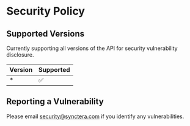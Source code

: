 # Security Policy

## Supported Versions

Currently supporting all versions of the API for security vulnerability disclosure.

| Version | Supported          |
| ------- | ------------------ |
| *       | :white_check_mark: |


## Reporting a Vulnerability

Please email security@synctera.com if you identify any vulnerabilities.
